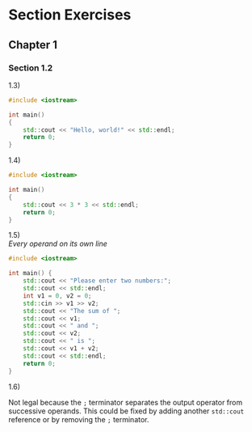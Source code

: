 # Section Exercises

## Chapter 1

### Section 1.2

1.3) 

```cpp
#include <iostream>

int main() 
{
    std::cout << "Hello, world!" << std::endl;
    return 0;
}
```

1.4)

```cpp
#include <iostream>

int main() 
{
    std::cout << 3 * 3 << std::endl;
    return 0;
}
```

1.5)  
_Every operand on its own line_
```cpp
#include <iostream>

int main() {
    std::cout << "Please enter two numbers:";
    std::cout << std::endl;
    int v1 = 0, v2 = 0;
    std::cin >> v1 >> v2;
    std::cout << "The sum of ";
    std::cout << v1;
    std::cout << " and "; 
    std::cout << v2;
    std::cout << " is ";
    std::cout << v1 + v2;
    std::cout << std::endl;
    return 0;
} 
```

1.6)

Not legal because the `;` terminator separates the output operator from successive operands. This could be fixed by adding another `std::cout` reference or by removing the `;` terminator.